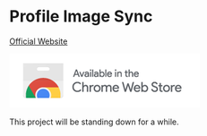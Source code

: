 # Profile Image Sync
[Official Website](https://pis.netlify.app/)

[![Chrome Extension](chrome.png)](https://chrome.google.com/webstore/detail/lfplcgpfghfgnndjcpohkdfpkmdmijcc)

This project will be standing down for a while.
